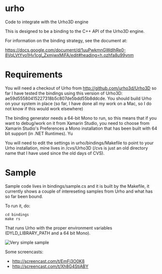 # urho
Code to integrate with the Urho3D engine

This is designed to be a binding to the C++ API of the Urho3D engine.

For information on the binding strategy, see the document at:

https://docs.google.com/document/d/1uuPwkmnGWdlhRe0-8VqLVtYyo1Hv1cgl_ZxmjwxMiFA/edit#heading=h.ozhfa8u99ynm

# Requirements

You will need a checkout of Urho from http://github.com/urho3d/Urho3D so far I have tested the bindings
using this version of Urho3D: ae59d55580415227318b5c807de5bdd55b8ddcde.   You should build Urho on your
system in place (so far, I have done all my work on a Mac, so I do not know if this would work elsewhere)

The binding generator needs a 64-bit Mono to run, so this means that if you want to debug/work on it
from Xamarin Studio, you need to choose from Xamarin Studio's Preferences a Mono installation that
has been built with 64 bit support (in .NET Runtimes).   Yu

You will need to edit the settings in urho/bindings/Makefile to point to your Urho installation, mine
lives in /cvs/Urho3D (/cvs is just an old directory name that I have used since the old days of CVS).


# Sample

Sample code lives in bindings/sample.cs and it is built by the Makefile, it
currently shows a couple of intereseting samples from Urho and what has so 
far been bound.

To run it, do:

    cd bindings
    make rs
  
That runs Urho with the proper environment variables (DYLD_LIBRARY_PATH and a 64 bit Mono).

![Very simple sample](https://cloud.githubusercontent.com/assets/36863/8503830/a479f564-2193-11e5-8ec4-e8816c24bf4f.png)

Some screencasts:

* http://screencast.com/t/EmFj3O0K8 
* http://screencast.com/t/Xh8G4StiABY
